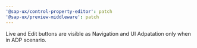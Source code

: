 ```yaml
---
'@sap-ux/control-property-editor': patch
'@sap-ux/preview-middleware': patch
---
```


Live and Edit buttons are visible as Navigation and UI Adpatation only when in ADP scenario.
